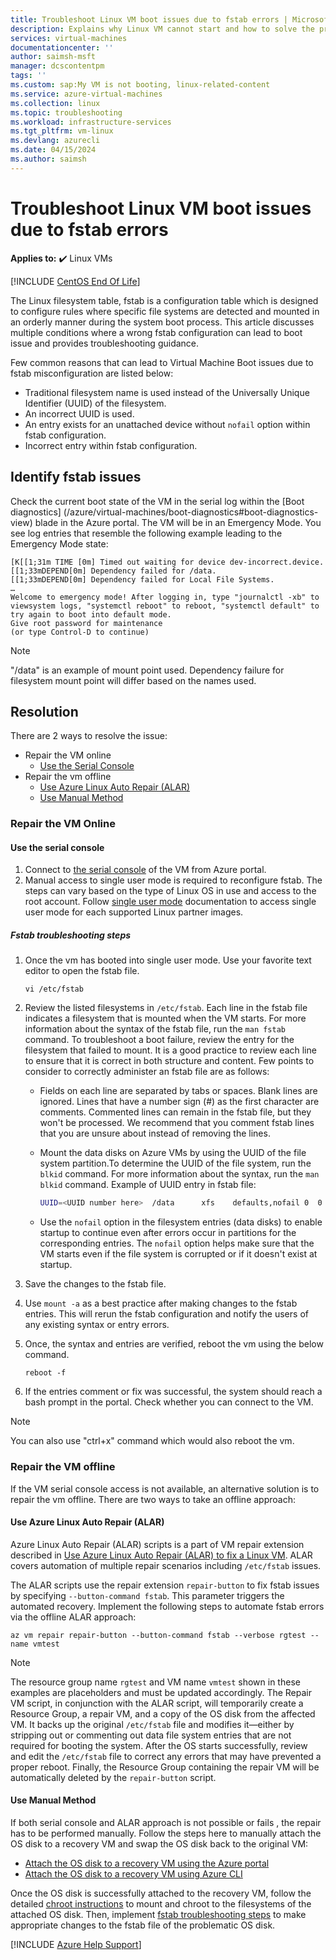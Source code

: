 ```yaml
---
title: Troubleshoot Linux VM boot issues due to fstab errors | Microsoft Learn
description: Explains why Linux VM cannot start and how to solve the problem.
services: virtual-machines
documentationcenter: ''
author: saimsh-msft
manager: dcscontentpm
tags: ''
ms.custom: sap:My VM is not booting, linux-related-content
ms.service: azure-virtual-machines
ms.collection: linux
ms.topic: troubleshooting
ms.workload: infrastructure-services
ms.tgt_pltfrm: vm-linux
ms.devlang: azurecli
ms.date: 04/15/2024
ms.author: saimsh
---
```

# Troubleshoot Linux VM boot issues due to fstab errors

**Applies to:** :heavy_check_mark: Linux VMs

[!INCLUDE [CentOS End Of Life](../../../includes/centos-end-of-life-note.md)]

The Linux filesystem table, fstab is a configuration table which is designed to configure rules where specific file systems are detected and mounted in an orderly manner during the system boot process. 
This article discusses multiple conditions where a wrong fstab configuration can lead to boot issue and provides troubleshooting guidance.

Few common reasons that can lead to Virtual Machine Boot issues due to fstab misconfiguration are listed below:
* Traditional filesystem name is used instead of the Universally Unique Identifier (UUID) of the filesystem.
* An incorrect UUID is used. 
* An entry exists for an unattached device without ```nofail``` option within fstab configuration.
* Incorrect entry within fstab configuration.
  
## Identify fstab issues

Check the current boot state of the VM in the serial log within the [Boot diagnostics] (/azure/virtual-machines/boot-diagnostics#boot-diagnostics-view) blade in the Azure portal. The VM will be in an Emergency Mode. You see log entries that resemble the following example leading to the Emergency Mode state:

```
[K[[1;31m TIME [0m] Timed out waiting for device dev-incorrect.device.
[[1;33mDEPEND[0m] Dependency failed for /data.
[[1;33mDEPEND[0m] Dependency failed for Local File Systems.
…
Welcome to emergency mode! After logging in, type "journalctl -xb" to viewsystem logs, "systemctl reboot" to reboot, "systemctl default" to try again to boot into default mode.
Give root password for maintenance
(or type Control-D to continue)
```
 >[!Note]
 > "/data" is an example of mount point used. Dependency failure for filesystem mount point will differ based on the  names used.

## Resolution
There are 2 ways to resolve the issue:
* Repair the VM online
    * [Use the Serial Console](#use-the-serial-console)
* Repair the vm offline
    * [Use Azure Linux Auto Repair (ALAR)](#use-azure-linux-auto-repair-alar)
    * [Use Manual Method](#use-manual-method)

### Repair the VM Online
#### Use the serial console
1. Connect to [the serial console](./serial-console-linux.md) of the VM from Azure portal.
2. Manual access to single user mode is required to reconfigure fstab. The steps can vary based on the type of Linux OS in use and access to the root account. Follow [single user mode](serial-console-grub-single-user-mode.md) documentation to access single user mode for each supported Linux partner images.

##### Fstab troubleshooting steps
1. Once the vm has booted into single user mode. Use your favorite text editor to open the fstab file.

   ```
   vi /etc/fstab
   ```
2. Review the listed filesystems in `/etc/fstab`. Each line in the fstab file indicates a filesystem that is mounted when the VM starts. For more information about the syntax of the fstab file, run the `man fstab` command. To troubleshoot a boot failure, review the entry for the filesystem that failed to mount. It is a good practice to review each line to ensure that it is correct in both structure and content.  Few points to consider to correctly administer an fstab file are as follows:

   * Fields on each line are separated by tabs or spaces. Blank lines are ignored. Lines that have a number sign (#) as the first character are comments. Commented lines can remain in the fstab file, but they won't be processed. We recommend that you comment fstab lines that you are unsure about instead of removing the lines.
   * Mount the data disks on Azure VMs by using the UUID of the file system partition.To determine the UUID of the file system, run the `blkid` command. For more information about the syntax, run the `man blkid` command. Example of UUID entry in fstab file:

      ```bash
      UUID=<UUID number here>  /data      xfs    defaults,nofail 0  0
      ```
   * Use the `nofail` option in the filesystem entries (data disks) to enable startup to continue even after errors occur in partitions for the corresponding entries. The `nofail` option helps make sure that the VM starts even if the file system is corrupted or if it doesn't exist at startup.

5. Save the changes to the fstab file.

6. Use `mount -a` as a best practice after making changes to the fstab entries. This will rerun the fstab configuration and notify the users of any existing syntax or entry errors.

6. Once, the syntax and entries are verified, reboot the vm using the below command.

   ```
   reboot -f
   ```
7. If the entries comment or fix was successful, the system should reach a bash prompt in the portal. Check whether you can connect to the VM.
> [!Note]
   > You can also use "ctrl+x" command which would also reboot the vm.

### Repair the VM offline

If the VM serial console access is not available, an alternative solution is to repair the vm offline. There are two ways to take an offline approach: 

#### Use Azure Linux Auto Repair (ALAR)

Azure Linux Auto Repair (ALAR) scripts is a part of VM repair extension described in [Use Azure Linux Auto Repair (ALAR) to fix a Linux VM](./repair-linux-vm-using-alar.md). ALAR covers automation of multiple repair scenarios including `/etc/fstab` issues.

The ALAR scripts use the repair extension `repair-button` to fix fstab issues by specifying `--button-command fstab`. This parameter triggers the automated recovery. Implement the following steps to automate fstab errors via the offline ALAR approach:

```azurecli-interactive
az vm repair repair-button --button-command fstab --verbose rgtest --name vmtest
```

>[!NOTE]
>The resource group name `rgtest` and VM name `vmtest` shown in these examples are placeholders and must be updated accordingly. 
>The Repair VM script, in conjunction with the ALAR script, will temporarily create a Resource Group, a repair VM, and a copy of the OS disk from the affected VM. It backs up the original `/etc/fstab` file and modifies it—either by stripping out or commenting out data file system entries that are not required for booting the system. 
>After the OS starts successfully, review and edit the `/etc/fstab` file to correct any errors that may have prevented a proper reboot. Finally, the Resource Group containing the repair VM will be automatically deleted by the `repair-button` script.


#### Use Manual Method

If both serial console and ALAR approach is not possible or fails , the repair has to be performed manually. Follow the steps here to manually attach the OS disk to a recovery VM and swap the OS disk back to the original VM:
* [Attach the OS disk to a recovery VM using the Azure portal](./troubleshoot-recovery-disks-portal-linux.md)
* [Attach the OS disk to a recovery VM using Azure CLI](./troubleshoot-recovery-disks-linux.md)

Once the OS disk is successfully attached to the recovery VM, follow the detailed [chroot instructions](./chroot-environment-linux.md) to mount and chroot to the filesystems of the attached OS disk. Then, implement [fstab troubleshooting steps](#fstab-troubleshooting-steps) to make appropriate changes to the fstab file of the problematic OS disk.


[!INCLUDE [Azure Help Support](../../../includes/azure-help-support.md)]

